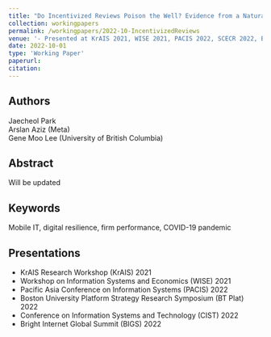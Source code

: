 ```yaml
---
title: "Do Incentivized Reviews Poison the Well? Evidence from a Natural Experiment at Amazon.com"
collection: workingpapers
permalink: /workingpapers/2022-10-IncentivizedReviews
venue: '- Presented at KrAIS 2021, WISE 2021, PACIS 2022, SCECR 2022, BU Plat 2022, CIST 2022, BIGS 2022'
date: 2022-10-01
type: 'Working Paper'
paperurl: 
citation: 
---
```


## Authors
Jaecheol Park\
Arslan Aziz (Meta)\
Gene Moo Lee (University of British Columbia)

## Abstract
Will be updated

## Keywords
Mobile IT, digital resilience, firm performance, COVID-19 pandemic

## Presentations
* KrAIS Research Workshop (KrAIS) 2021
* Workshop on Information Systems and Economics (WISE) 2021
* Pacific Asia Conference on Information Systems (PACIS) 2022
* Boston University Platform Strategy Research Symposium (BT Plat) 2022
* Conference on Information Systems and Technology (CIST) 2022
* Bright Internet Global Summit (BIGS) 2022

